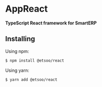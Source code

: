 # AppReact
**TypeScript React framework for SmartERP**

## Installing

Using npm:

```bash
$ npm install @etsoo/react
```

Using yarn:

```bash
$ yarn add @etsoo/react
```